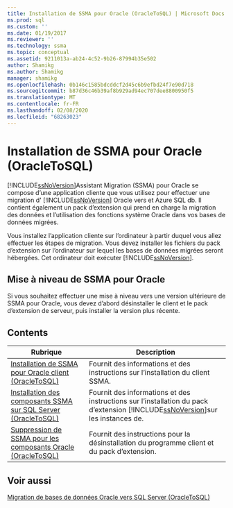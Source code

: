 ```yaml
---
title: Installation de SSMA pour Oracle (OracleToSQL) | Microsoft Docs
ms.prod: sql
ms.custom: ''
ms.date: 01/19/2017
ms.reviewer: ''
ms.technology: ssma
ms.topic: conceptual
ms.assetid: 9211013a-ab24-4c52-9b26-87994b35e502
author: Shamikg
ms.author: Shamikg
manager: shamikg
ms.openlocfilehash: 0b146c1585bdcddcf2d45c6b9efbd24f7e90d718
ms.sourcegitcommit: b87d36c46b39af8b929ad94ec707dee8800950f5
ms.translationtype: MT
ms.contentlocale: fr-FR
ms.lasthandoff: 02/08/2020
ms.locfileid: "68263023"
---
```

# <a name="installing-ssma--for-oracle-oracletosql"></a>Installation de SSMA pour Oracle (OracleToSQL)
[!INCLUDE[ssNoVersion](../../includes/ssnoversion-md.md)]Assistant Migration (SSMA) pour Oracle se compose d’une application cliente que vous utilisez pour effectuer une migration d' [!INCLUDE[ssNoVersion](../../includes/ssnoversion-md.md)] Oracle vers et Azure SQL db. Il contient également un pack d’extension qui prend en charge la migration des données et l’utilisation des fonctions système Oracle dans vos bases de données migrées.  
  
Vous installez l’application cliente sur l’ordinateur à partir duquel vous allez effectuer les étapes de migration. Vous devez installer les fichiers du pack d’extension sur l’ordinateur sur lequel les bases de données migrées seront hébergées. Cet ordinateur doit exécuter [!INCLUDE[ssNoVersion](../../includes/ssnoversion-md.md)].  
  
## <a name="upgrading-ssma-for-oracle"></a>Mise à niveau de SSMA pour Oracle  
Si vous souhaitez effectuer une mise à niveau vers une version ultérieure de SSMA pour Oracle, vous devez d’abord désinstaller le client et le pack d’extension de serveur, puis installer la version plus récente.  
  
## <a name="contents"></a>Contents  
  
|Rubrique|Description|  
|---------|---------------|  
|[Installation de SSMA pour Oracle client &#40;OracleToSQL&#41;](../../ssma/oracle/installing-ssma-for-oracle-client-oracletosql.md)|Fournit des informations et des instructions sur l’installation du client SSMA.|  
|[Installation des composants SSMA sur SQL Server &#40;OracleToSQL&#41;](../../ssma/oracle/installing-ssma-components-on-sql-server-oracletosql.md)|Fournit des informations et des instructions sur l’installation du pack d’extension [!INCLUDE[ssNoVersion](../../includes/ssnoversion-md.md)]sur les instances de.|  
|[Suppression de SSMA pour les composants Oracle &#40;OracleToSQL&#41;](../../ssma/oracle/removing-ssma-for-oracle-components-oracletosql.md)|Fournit des instructions pour la désinstallation du programme client et du pack d’extension.|  
  
## <a name="see-also"></a>Voir aussi  
[Migration de bases de données Oracle vers SQL Server &#40;OracleToSQL&#41;](../../ssma/oracle/migrating-oracle-databases-to-sql-server-oracletosql.md)  
  
